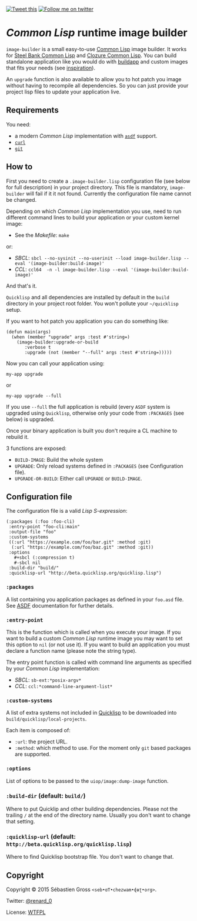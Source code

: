 [![Tweet this](http://img.shields.io/badge/%20-Tweet-00aced.svg)](https://twitter.com/intent/tweet?tw_p=tweetbutton&via=renard_0&url=https%3A%2F%2Fgithub.com%2Frenard%2Fcl-image-builder&text=Easy-to-use%20%23CommonLisp%20application%20and%20runtime%20image%20builder%20using%20%23Quicklisp.)
[![Follow me on twitter](http://img.shields.io/badge/Twitter-Follow-00aced.svg)](https://twitter.com/intent/follow?region=follow_link&screen_name=renard_0&tw_p=followbutton)


# *Common Lisp* runtime image builder


`image-builder` is a small easy-to-use
[Common Lisp](http://common-lisp.net/) image builder. It works for
[Steel Bank Common Lisp](http://www.sbcl.org/) and
[Clozure Common Lisp](http://ccl.clozure.com/). You can build standalone
application like you would do with
[buildapp](http://www.xach.com/lisp/buildapp/) and custom images that fits
your needs (see [inspiration](https://gist.github.com/kisom/1548276)).

An `upgrade` function is also available to allow you to hot patch you image
without having to recompile all dependencies. So you can just provide your
project lisp files to update your application live.

## Requirements

You need:

- a modern *Common Lisp* implementation with
  [`asdf`](http://common-lisp.net/project/asdf/) support.
- [`curl`](http://curl.haxx.se/)
- [`git`](http://git-scm.com/)

## How to

First you need to create a `.image-builder.lisp` configuration file (see
below for full description) in your project directory. This file is
mandatory, `image-builder` will fail if it it not found. Currently the
configuration file name cannot be changed.

Depending on which *Common Lisp* implementation you use, need to run
different command lines to build your application or your custom kernel
image:

- See the *Makefile*: `make`

or:

- *SBCL*: `sbcl --no-sysinit --no-userinit --load image-builder.lisp --eval '(image-builder:build-image)'`
- *CCL*: `ccl64  -n -l image-builder.lisp --eval '(image-builder:build-image)'`

And that's it.

`Quicklisp` and all dependencies are installed by default in the `build`
directory in your project root folder. You won't pollute your `~/quicklisp`
setup.

If you want to hot patch you application you can do something like:

```common-lip
(defun main(args)
  (when (member "upgrade" args :test #'string=)
    (image-builder:upgrade-or-build
	   :verbose t
	   :upgrade (not (member "--full" args :test #'string=)))))
```

Now you can call your application using:

    my-app upgrade

or

    my-app upgrade --full

If you use `--full` the full application is rebuild (every `ASDF` system is
upgraded using `Quicklisp`, otherwise only your code from `:PACKAGES` (see
below) is upgraded.

Once your binary application is built you don't require a CL machine to
rebuild it.

3 functions are exposed:

- `BUILD-IMAGE`: Build the whole system
- `UPGRADE`: Only reload systems defined in `:PACKAGES` (see Configuration
  file).
- `UPGRADE-OR-BUILD`: Either call `UPGRADE` or `BUILD-IMAGE`.


## Configuration file


The configuration file is a valid *Lisp S-expression*:

```common-lisp
(:packages (:foo :foo-cli)
 :entry-point "foo-cli:main"
 :output-file "foo"
 :custom-systems
 ((:url "https://example.com/foo/bar.git" :method :git)
  (:url "https://example.com/foo/baz.git" :method :git))
 :options
   #+sbcl (:compression t)
   #-sbcl nil
 :build-dir "build/"
 :quicklisp-url "http://beta.quicklisp.org/quicklisp.lisp")
```

### `:packages`

A list containing you application packages as defined in your `foo.asd`
file. See
[ASDF](http://common-lisp.net/project/asdf/asdf/Defining-systems-with-defsystem.html)
documentation for further details.


### `:entry-point`

This is the function which is called when you execute your image. If you
want to build a custom *Common Lisp* runtime image you may want to set this
option to `nil` (or not use it). If you want to build an application you
must declare a function name (please note the string type).

The entry point function is called with command line arguments as specified
by your *Common Lisp* implementation:

- *SBCL*: `sb-ext:*posix-argv*`
- *CCL*: `ccl:*command-line-argument-list*`

### `:custom-systems`

A list of extra systems not included in
[Quicklisp](http://www.quicklisp.org/beta/) to be downloaded into
`build/quicklisp/local-projects`.

Each item is composed of:

- `:url`: the project URL.
- `:method`: which method to use. For the moment only `git` based packages
  are supported.

### `:options`

List of options to be passed to the `uiop/image:dump-image` function.

### `:build-dir` (default: `build/`)

Where to put Quicklip and other building dependencies. Please not the
trailing `/` at the end of the directory name. Usually you don't want to
change that setting.

### `:quicklisp-url` (default: `http://beta.quicklisp.org/quicklisp.lisp`)

Where to find Quicklisp bootstrap file. You don't want to change that.


## Copyright

Copyright © 2015 Sébastien Gross `<seb•ɑƬ•chezwam•ɖɵʈ•org>`.

Twitter: [@renard_0](https://twitter.com/renard_0)

License: [WTFPL](http://www.wtfpl.net)

